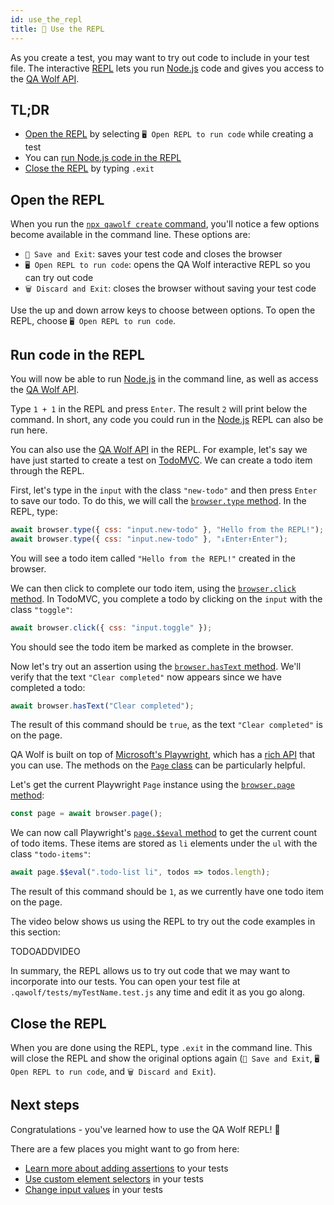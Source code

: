 ```yaml
---
id: use_the_repl
title: 🔁 Use the REPL
---
```


As you create a test, you may want to try out code to include in your test file. The interactive [REPL](https://en.wikipedia.org/wiki/Read%E2%80%93eval%E2%80%93print_loop) lets you run [Node.js](https://nodejs.org/en) code and gives you access to the [QA Wolf API](api/table_of_contents).

## TL;DR

- [Open the REPL](#open-the-repl) by selecting `🖥️ Open REPL to run code` while creating a test
- You can [run Node.js code in the REPL](#run-code-in-the-repl)
- [Close the REPL](#close-the-repl) by typing `.exit`

## Open the REPL

When you run the [`npx qawolf create` command](api/cli#npx-qawolf-create-url-name), you'll notice a few options become available in the command line. These options are:

- `💾 Save and Exit`: saves your test code and closes the browser
- `🖥️ Open REPL to run code`: opens the QA Wolf interactive REPL so you can try out code
- `🗑️ Discard and Exit`: closes the browser without saving your test code

Use the up and down arrow keys to choose between options. To open the REPL, choose `🖥️ Open REPL to run code`.

## Run code in the REPL

You will now be able to run [Node.js](https://nodejs.org/en) in the command line, as well as access the [QA Wolf API](api/table_of_contents).

Type `1 + 1` in the REPL and press `Enter`. The result `2` will print below the command. In short, any code you could run in the [Node.js](https://nodejs.org/en) REPL can also be run here.

You can also use the [QA Wolf API](api/table_of_contents) in the REPL. For example, let's say we have just started to create a test on [TodoMVC](http://todomvc.com/examples/react). We can create a todo item through the REPL.

First, let's type in the `input` with the class `"new-todo"` and then press `Enter` to save our todo. To do this, we will call the [`browser.type` method](api/browser_context/type). In the REPL, type:

```js
await browser.type({ css: "input.new-todo" }, "Hello from the REPL!");
await browser.type({ css: "input.new-todo" }, "↓Enter↑Enter");
```

You will see a todo item called `"Hello from the REPL!"` created in the browser.

We can then click to complete our todo item, using the [`browser.click` method](api/browser_context/click). In TodoMVC, you complete a todo by clicking on the `input` with the class `"toggle"`:

```js
await browser.click({ css: "input.toggle" });
```

You should see the todo item be marked as complete in the browser.

Now let's try out an assertion using the [`browser.hasText` method](api/browser_context/has_text). We'll verify that the text `"Clear completed"` now appears since we have completed a todo:

```js
await browser.hasText("Clear completed");
```

The result of this command should be `true`, as the text `"Clear completed"` is on the page.

QA Wolf is built on top of [Microsoft's Playwright](https://github.com/microsoft/playwright), which has a [rich API](https://github.com/microsoft/playwright/blob/master/docs/api.md) that you can use. The methods on the [`Page` class](https://github.com/microsoft/playwright/blob/master/docs/api.md#class-page) can be particularly helpful.

Let's get the current Playwright `Page` instance using the [`browser.page` method](api/browser_context/page):

```js
const page = await browser.page();
```

We can now call Playwright's [`page.$$eval` method](https://github.com/microsoft/playwright/blob/master/docs/api.md#pageevalselector-pagefunction-args) to get the current count of todo items. These items are stored as `li` elements under the `ul` with the class `"todo-items"`:

```js
await page.$$eval(".todo-list li", todos => todos.length);
```

The result of this command should be `1`, as we currently have one todo item on the page.

The video below shows us using the REPL to try out the code examples in this section:

TODOADDVIDEO

In summary, the REPL allows us to try out code that we may want to incorporate into our tests. You can open your test file at `.qawolf/tests/myTestName.test.js` any time and edit it as you go along.

## Close the REPL

When you are done using the REPL, type `.exit` in the command line. This will close the REPL and show the original options again (`💾 Save and Exit`, `🖥️ Open REPL to run code`, and `🗑️ Discard and Exit`).

## Next steps

Congratulations - you've learned how to use the QA Wolf REPL! 🎉

There are a few places you might want to go from here:

- [Learn more about adding assertions](add_assertions) to your tests
- [Use custom element selectors](use_custom_selectors) in your tests
- [Change input values](change_input_values) in your tests
